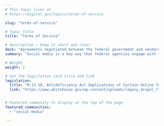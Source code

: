 ```yaml
---
# This topic lives at
# https://digital.gov/topics/terms-of-service

slug: "terms-of-service"

# Topic Title
title: "Terms of Service"

# description — keep it short and clear
deck: "Agreements negotiated between the federal government and vendors who offer digital tools and services."
summary: "Social media is a key way that federal agencies engage with their customers and accomplish their mission. However, there are risks and legal implications associated with these tools. Be sure to coordinate with your Office of General Counsel before signing any terms of service or end-user license agreements."

# Weight
weight: 2

# Set the legislation card title and link
legislation:
  title: "M-13-10, Antideficiency Act Implications of Certain Online Terms of Service Agreements (April 4, 2013) (PDF, 1.11 MB, 17 Pages)"
  link: "https://www.whitehouse.gov/wp-content/uploads/legacy_drupal_files/omb/memoranda/2013/m-13-10.pdf"


# Featured community to display at the top of the page
featured_communities:
  - "social-media"

---
```

